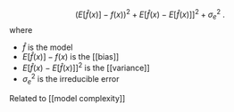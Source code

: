 $$(E[\hat{f}(x)]-f(x))^2+E[\hat{f}(x)-E[\hat{f}(x)]]^2+\sigma_e^2\;.$$
where
* $\hat{f}$ is the model
* $E[\hat{f}(x)]-f(x)$ is the [[bias]]
* $E[\hat{f}(x)-E[\hat{f}(x)]]^2$ is the [[variance]]
* $\sigma_e^2$ is the irreducible error

Related to [[model complexity]]